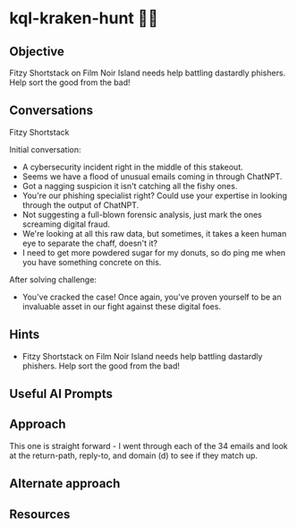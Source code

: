 # kql-kraken-hunt :christmas_tree::christmas_tree:
## Objective

Fitzy Shortstack on Film Noir Island needs help battling dastardly phishers. Help sort the good from the bad!

## Conversations

Fitzy Shortstack

Initial conversation:

- A cybersecurity incident right in the middle of this stakeout.
- Seems we have a flood of unusual emails coming in through ChatNPT.
- Got a nagging suspicion it isn't catching all the fishy ones.
- You're our phishing specialist right? Could use your expertise in looking through the output of ChatNPT.
- Not suggesting a full-blown forensic analysis, just mark the ones screaming digital fraud.
- We're looking at all this raw data, but sometimes, it takes a keen human eye to separate the chaff, doesn't it?
- I need to get more powdered sugar for my donuts, so do ping me when you have something concrete on this.

After solving challenge:

- You've cracked the case! Once again, you've proven yourself to be an invaluable asset in our fight against these digital foes.

## Hints

- Fitzy Shortstack on Film Noir Island needs help battling dastardly phishers. Help sort the good from the bad!

## Useful AI Prompts

## Approach

This one is straight forward - I went through each of the 34 emails and look at the return-path, reply-to, and domain (d) to see if they match up.

## Alternate approach

## Resources
